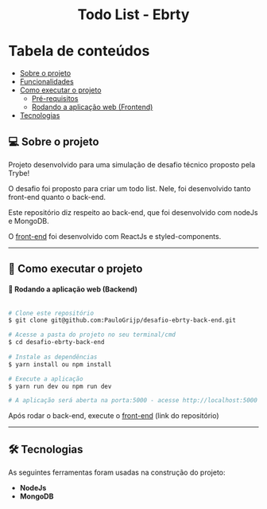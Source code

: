 <h1 align="center">Todo List - Ebrty</h1>

# Tabela de conteúdos

<!--ts-->

- [Sobre o projeto](#-sobre-o-projeto)
- [Funcionalidades](#-funcionalidades)
- [Como executar o projeto](#-como-executar-o-projeto)
  - [Pré-requisitos](#pré-requisitos)
  - [Rodando a aplicação web (Frontend)](#user-content--rodando-a-aplicação-web-frontend)
- [Tecnologias](#-tecnologias)
<!--te-->

## 💻 Sobre o projeto

Projeto desenvolvido para uma simulação de desafio técnico proposto pela Trybe!

O desafio foi proposto para criar um todo list. Nele, foi desenvolvido tanto front-end quanto o back-end.

Este repositório diz respeito ao back-end, que foi desenvolvido com nodeJs e MongoDB.

O <a href="https://github.com/PauloGrijp/desafio-ebrty-front-end">front-end<a> foi desenvolvido com ReactJs e styled-components.

---

## 🚀 Como executar o projeto

#### 🧭 Rodando a aplicação web (Backend)

```bash

# Clone este repositório
$ git clone git@github.com:PauloGrijp/desafio-ebrty-back-end.git

# Acesse a pasta do projeto no seu terminal/cmd
$ cd desafio-ebrty-back-end
  
# Instale as dependências
$ yarn install ou npm install

# Execute a aplicação
$ yarn run dev ou npm run dev

# A aplicação será aberta na porta:5000 - acesse http://localhost:5000  

```

Após rodar o back-end, execute o <a href="https://github.com/PauloGrijp/desafio-ebrty-front-end">front-end<a> (link do repositório)

---

## 🛠 Tecnologias

As seguintes ferramentas foram usadas na construção do projeto:

- **NodeJs**
- **MongoDB**
